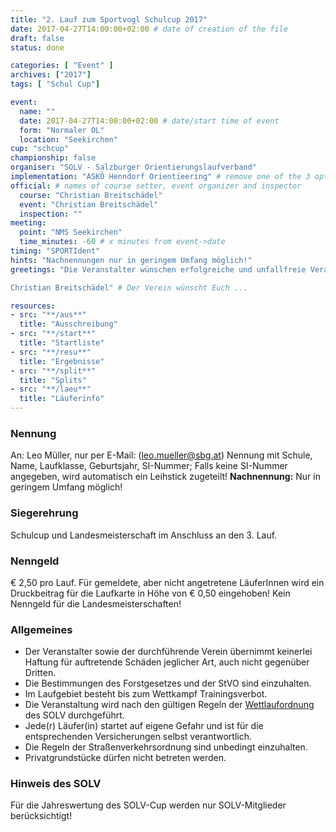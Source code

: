 ```yaml
---
title: "2. Lauf zum Sportvogl Schulcup 2017"
date: 2017-04-27T14:00:00+02:00 # date of creation of the file
draft: false
status: done

categories: [ "Event" ]
archives: ["2017"]
tags: [ "Schul Cup"]

event:
  name: ""
  date: 2017-04-27T14:00:00+02:00 # date/start time of event
  form: "Normaler OL"
  location: "Seekirchen"
cup: "schcup"
championship: false
organiser: "SOLV - Salzburger Orientierungslaufverband"
implementation: "ASKÖ Henndorf Orientieering" # remove one of the 3 options
official: # names of course setter, event organizer and inspector
  course: "Christian Breitschädel"
  event: "Christian Breitschädel"
  inspection: ""
meeting:
  point: "NMS Seekirchen"
  time_minutes: -60 # x minutes from event->date
timing: "SPORTIdent"
hints: "Nachnennungen nur in geringem Umfang möglich!"
greetings: "Die Veranstalter wünschen erfolgreiche und unfallfreie Veranstaltungen

Christian Breitschädel" # Der Verein wünscht Euch ...

resources:
- src: "**/aus**"
  title: "Ausschreibung"
- src: "**/start**"
  title: "Startliste"
- src: "**/resu**"
  title: "Ergebnisse"
- src: "**/split**"
  title: "Splits"
- src: "**/laeu**"
  title: "Läuferinfo"
---
```


### Nennung

An: Leo Müller, nur per E-Mail: (leo.mueller@sbg.at)
Nennung mit Schule, Name, Laufklasse, Geburtsjahr, SI-Nummer;
Falls keine SI-Nummer angegeben, wird automatisch ein Leihstick zugeteilt!
**Nachnennung:** Nur in geringem Umfang möglich!

### Siegerehrung

Schulcup und Landesmeisterschaft im Anschluss an den 3. Lauf.

### Nenngeld

€ 2,50 pro Lauf. Für gemeldete, aber nicht angetretene LäuferInnen wird ein Druckbeitrag für die Laufkarte in Höhe von € 0,50 eingehoben!
Kein Nenngeld für die Landesmeisterschaften!

### Allgemeines

- Der Veranstalter sowie der durchführende Verein übernimmt keinerlei Haftung für auftretende Schäden jeglicher Art, auch nicht gegenüber Dritten.
- Die Bestimmungen des Forstgesetzes und der StVO sind einzuhalten.
- Im Laufgebiet besteht bis zum Wettkampf Trainingsverbot.
- Die Veranstaltung wird nach den gültigen Regeln der [Wettlaufordnung](../../wettlaufordnung) des SOLV durchgeführt.
- Jede\(r) Läufer(in) startet auf eigene Gefahr und ist für die entsprechenden Versicherungen selbst verantwortlich.
- Die Regeln der Straßenverkehrsordnung sind unbedingt einzuhalten.
- Privatgrundstücke dürfen nicht betreten werden.

### Hinweis des SOLV
Für die Jahreswertung des SOLV-Cup werden nur SOLV-Mitglieder berücksichtigt!